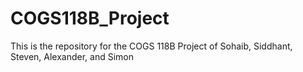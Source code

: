 # COGS118B_Project
This is the repository for the COGS 118B Project of Sohaib, Siddhant, Steven, Alexander, and Simon
